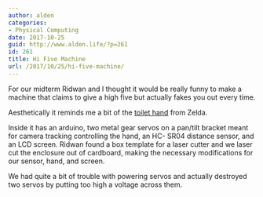 ```yaml
---
author: alden
categories:
- Physical Computing
date: 2017-10-25
guid: http://www.alden.life/?p=261
id: 261
title: Hi Five Machine
url: /2017/10/25/hi-five-machine/
---
```


For our midterm Ridwan and I thought it would be really funny to make a machine that claims to give a high five but actually fakes you out every time.



Aesthetically it reminds me a bit of the [toilet hand](http://www.goombastomp.com/wp-content/uploads/2016/01/zlCfzTDIfO8jrA4bnw.jpg) from Zelda.

Inside it has an arduino, two metal gear servos on a pan/tilt bracket meant for camera tracking controlling the hand, an HC- SR04 distance sensor, and an LCD screen. Ridwan found a box template for a laser cutter and we laser cut the enclosure out of cardboard, making the necessary modifications for our sensor, hand, and screen.

We had quite a bit of trouble with powering servos and actually destroyed two servos by putting too high a voltage across them.

&nbsp;
